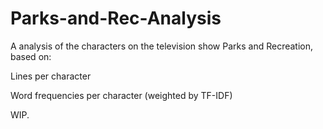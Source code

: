 # Parks-and-Rec-Analysis

A analysis of the characters on the television show Parks and Recreation, based on:

Lines per character

Word frequencies per character (weighted by TF-IDF)

WIP.
